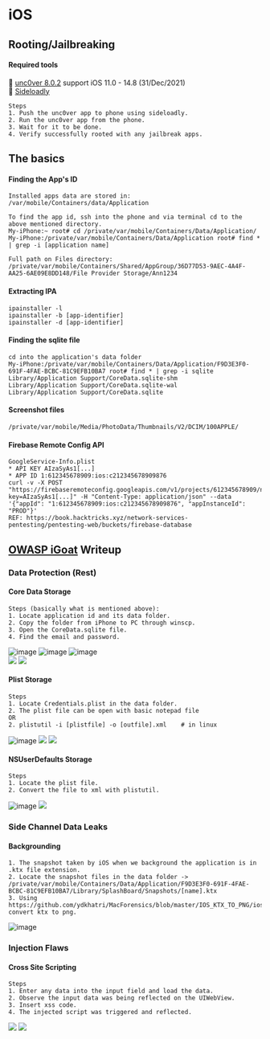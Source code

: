 # iOS

## Rooting/Jailbreaking

#### Required tools

:wrench: [unc0ver 8.0.2](https://unc0ver.dev/) support iOS 11.0 - 14.8 (31/Dec/2021)\
:wrench: [Sideloadly](https://sideloadly.io/)

```
Steps
1. Push the unc0ver app to phone using sideloadly.
2. Run the unc0ver app from the phone.
3. Wait for it to be done. 
4. Verify successfully rooted with any jailbreak apps.
```

## The basics

#### Finding the App's ID

```batch
Installed apps data are stored in:
/var/mobile/Containers/data/Application

To find the app id, ssh into the phone and via terminal cd to the above mentioned directory.
My-iPhone:~ root# cd /private/var/mobile/Containers/Data/Application/
My-iPhone:/private/var/mobile/Containers/Data/Application root# find * | grep -i [application name]

Full path on Files directory:
/private/var/mobile/Containers/Shared/AppGroup/36D77D53-9AEC-4A4F-AA25-6AE09E8DD148/File Provider Storage/Ann1234
```

#### Extracting IPA

```
ipainstaller -l
ipainstaller -b [app-identifier]
ipainstaller -d [app-identifier]
```

#### Finding the sqlite file

```shell-session
cd into the application's data folder
My-iPhone:/private/var/mobile/Containers/Data/Application/F9D3E3F0-691F-4FAE-BCBC-81C9EFB10BA7 root# find * | grep -i sqlite
Library/Application Support/CoreData.sqlite-shm
Library/Application Support/CoreData.sqlite-wal
Library/Application Support/CoreData.sqlite
```

#### Screenshot files

```
/private/var/mobile/Media/PhotoData/Thumbnails/V2/DCIM/100APPLE/
```

#### Firebase Remote Config API

```
GoogleService-Info.plist
* API KEY AIzaSyAs1[...]
* APP ID 1:612345678909:ios:c212345678909876
curl -v -X POST "https://firebaseremoteconfig.googleapis.com/v1/projects/612345678909/namespaces/firebase:fetch?key=AIzaSyAs1[...]" -H "Content-Type: application/json" --data '{"appId": "1:612345678909:ios:c212345678909876", "appInstanceId": "PROD"}'
REF: https://book.hacktricks.xyz/network-services-pentesting/pentesting-web/buckets/firebase-database
```

## [OWASP iGoat](https://github.com/OWASP/igoat) Writeup

### Data Protection (Rest)

#### Core Data Storage

```
Steps (basically what is mentioned above):
1. Locate application id and its data folder.
2. Copy the folder from iPhone to PC through winscp.
3. Open the CoreData.sqlite file.
4. Find the email and password.
```

![image](https://user-images.githubusercontent.com/31241187/147802735-064afb58-b738-47ef-af07-4b398f81d654.png) ![image](https://user-images.githubusercontent.com/31241187/147802711-bea6b86b-6147-491c-8cdf-6fedab983b69.png) ![image](https://user-images.githubusercontent.com/31241187/147802693-d30b628b-2d40-4653-9782-3fb2ce005875.png)\
![](https://user-images.githubusercontent.com/31241187/147802913-0b32eee0-52f1-4efc-94d7-149cfa02981a.png) ![](https://user-images.githubusercontent.com/31241187/147802942-b0186512-2a95-4a75-a04f-f203734d1c4b.png)

#### Plist Storage

```
Steps
1. Locate Credentials.plist in the data folder.
2. The plist file can be open with basic notepad file 
OR
2. plistutil -i [plistfile] -o [outfile].xml    # in linux
```

![image](https://user-images.githubusercontent.com/31241187/147804826-43cc3040-2142-44df-86de-8d5a4f732c65.png) ![](https://user-images.githubusercontent.com/31241187/147804913-55a589c4-6ec7-470a-8fc5-0b9980196e17.png) ![](https://user-images.githubusercontent.com/31241187/147804950-d34b683d-b2d9-48fd-a97c-924d2f06609f.png)

#### NSUserDefaults Storage

```
Steps
1. Locate the plist file.
2. Convert the file to xml with plistutil.
```

![image](https://user-images.githubusercontent.com/31241187/147812068-a9bedd28-167f-46dd-8bab-a78b62222e92.png) ![](https://user-images.githubusercontent.com/31241187/147812215-8747d451-4915-482f-b938-cf5040a05069.png)

### Side Channel Data Leaks

#### Backgrounding

```
1. The snapshot taken by iOS when we background the application is in .ktx file extension.
2. Locate the snapshot files in the data folder -> /private/var/mobile/Containers/Data/Application/F9D3E3F0-691F-4FAE-BCBC-81C9EFB10BA7/Library/SplashBoard/Snapshots/[name].ktx
3. Using https://github.com/ydkhatri/MacForensics/blob/master/IOS_KTX_TO_PNG/ios_ktx2png.exe convert ktx to png.
```

![image](https://user-images.githubusercontent.com/31241187/147812962-aa13d979-7354-49f5-a86f-17329bec4657.png)

### Injection Flaws

#### Cross Site Scripting

```
Steps
1. Enter any data into the input field and load the data.
2. Observe the input data was being reflected on the UIWebView.
3. Insert xss code.
4. The injected script was triggered and reflected.
```

![](https://user-images.githubusercontent.com/31241187/147807087-fdc2eba4-1d81-455e-bf4a-ecdc7d2e2543.png) ![](https://user-images.githubusercontent.com/31241187/147807064-067921b7-b2cf-4321-8989-03be100cd5de.png)
